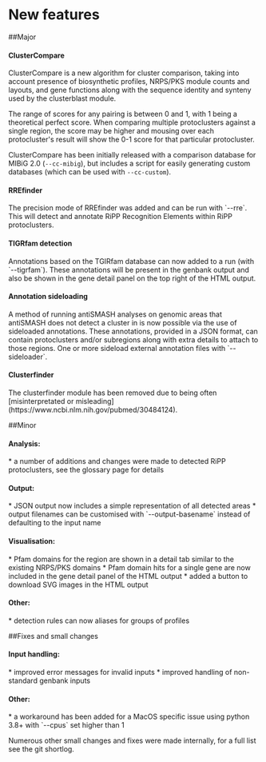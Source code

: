 # New features
##Major
<h4>ClusterCompare</h4>
ClusterCompare is a new algorithm for cluster comparison, taking into account
presence of biosynthetic profiles, NRPS/PKS module counts and layouts,
and gene functions along with the sequence identity and synteny used by the clusterblast module.

The range of scores for any pairing is between 0 and 1, with 1 being a
theoretical perfect score. When comparing multiple protoclusters against a single
region, the score may be higher and mousing over each protocluster's result will
show the 0-1 score for that particular protocluster.

ClusterCompare has been initially released with a comparison database for MIBiG 2.0
(`--cc-mibig`), but includes a script for easily generating custom databases
(which can be used with `--cc-custom`).

<h4>RREfinder</h4>
The precision mode of RREfinder was added and can be run with `--rre`. This will
detect and annotate RiPP Recognition Elements within RiPP protoclusters.

<h4>TIGRfam detection</h4>
Annotations based on the TGIRfam database can now added to a run (with `--tigrfam`).
These annotations will be present in the genbank output and
also be shown in the gene detail panel on the top right of the HTML output.


<h4>Annotation sideloading</h4>
A method of running antiSMASH analyses on genomic areas that antiSMASH does not
detect a cluster in is now possible via the use of sideloaded annotations. These
annotations, provided in a JSON format, can contain protoclusters and/or subregions
along with extra details to attach to those regions. One or more sideload external
annotation files with `--sideloader`.

<h4>Clusterfinder</h4>
The clusterfinder module has been removed due to being often [misinterpretated or
misleading](https://www.ncbi.nlm.nih.gov/pubmed/30484124).

##Minor
<h4>Analysis:</h4>
* a number of additions and changes were made to detected RiPP protoclusters, see the glossary page for details
<h4>Output:</h4>
* JSON output now includes a simple representation of all detected areas
* output filenames can be customised with `--output-basename` instead of defaulting to the input name
<h4>Visualisation:</h4>
* Pfam domains for the region are shown in a detail tab similar to the existing NRPS/PKS domains
* Pfam domain hits for a single gene are now included in the gene detail panel of the HTML output
* added a button to download SVG images in the HTML output
<h4>Other:</h4>
* detection rules can now aliases for groups of profiles

##Fixes and small changes
<h4>Input handling:</h4>
* improved error messages for invalid inputs
* improved handling of non-standard genbank inputs
<h4>Other:</h4>
* a workaround has been added for a MacOS specific issue using python 3.8+ with `--cpus` set higher than 1

Numerous other small changes and fixes were made internally, for a full list see the git shortlog.
